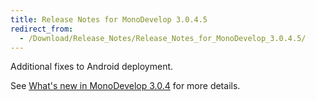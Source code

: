 ```yaml
---
title: Release Notes for MonoDevelop 3.0.4.5
redirect_from:
  - /Download/Release_Notes/Release_Notes_for_MonoDevelop_3.0.4.5/
---
```


Additional fixes to Android deployment.

See [What's new in MonoDevelop 3.0.4](/documentation/release-notes/whats-new-in-monodevelop-3.0.4/ "Download/What's new in MonoDevelop 3.0.4") for more details.

